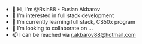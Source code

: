 - 👋 Hi, I’m @Rsln88 - Ruslan Akbarov
- 👀 I’m interested in full stack development
- 🌱 I’m currently learning full stack, CS50x program
- 💞️ I’m looking to collaborate on ...
- 📫 I can be reached via r.akbarov88@hotmail.com

<!---
Rsln88/Rsln88 is a ✨ special ✨ repository because its `README.md` (this file) appears on your GitHub profile.
You can click the Preview link to take a look at your changes.
--->
